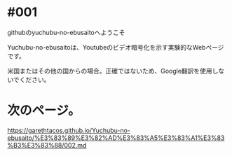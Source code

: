 # #001
githubのyuchubu-no-ebusaitoへようこそ

Yuchubu-no-ebusaitoは、Youtubeのビデオ暗号化を示す実験的なWebページです。

米国またはその他の国からの場合。正確ではないため、Google翻訳を使用しないでください。

# 次のページ。
https://garethtacos.github.io/Yuchubu-no-ebusaito/%E3%83%89%E3%82%AD%E3%83%A5%E3%83%A1%E3%83%B3%E3%83%88/002.md
